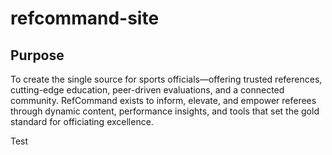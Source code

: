 # refcommand-site

## Purpose
To create the single source for sports officials—offering trusted references, cutting-edge education, peer-driven evaluations, and a connected community. RefCommand exists to inform, elevate, and empower referees through dynamic content, performance insights, and tools that set the gold standard for officiating excellence.

Test